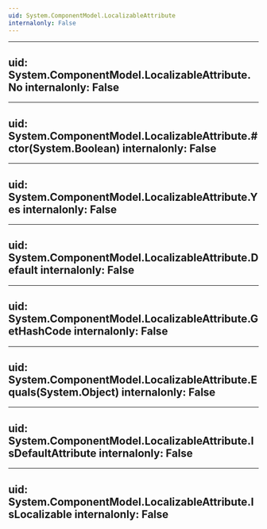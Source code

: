 ```yaml
---
uid: System.ComponentModel.LocalizableAttribute
internalonly: False
---
```


---
uid: System.ComponentModel.LocalizableAttribute.No
internalonly: False
---

---
uid: System.ComponentModel.LocalizableAttribute.#ctor(System.Boolean)
internalonly: False
---

---
uid: System.ComponentModel.LocalizableAttribute.Yes
internalonly: False
---

---
uid: System.ComponentModel.LocalizableAttribute.Default
internalonly: False
---

---
uid: System.ComponentModel.LocalizableAttribute.GetHashCode
internalonly: False
---

---
uid: System.ComponentModel.LocalizableAttribute.Equals(System.Object)
internalonly: False
---

---
uid: System.ComponentModel.LocalizableAttribute.IsDefaultAttribute
internalonly: False
---

---
uid: System.ComponentModel.LocalizableAttribute.IsLocalizable
internalonly: False
---
